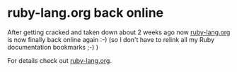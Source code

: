 # ruby-lang.org back online

After getting cracked and taken down about 2 weeks ago now <a href="http://www.ruby-lang.org">ruby-lang.org</a> is now finally back online again :-) (so I don't have to relink all my Ruby documentation bookmarks ;-) )

For details check out <a href="http://www.ruby-lang.org">ruby-lang.org</a>.
